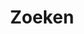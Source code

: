 ---
title: "Zoeken"
slug: "Zoeken"
layout: "search"
outputs:
    - html
    - json
menu:
    main:
        weight: -60
        params: 
            icon: search
---